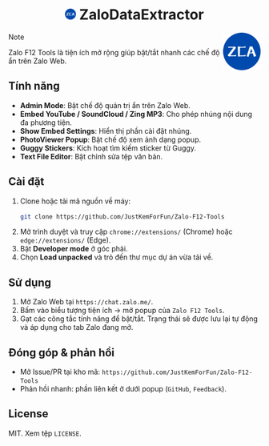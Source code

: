 <h1 align="center"><img src="./images/icon-384.png" width="22px"> ZaloDataExtractor</h1>
<img align='right' src="./images/icon-384.png" width="75" height="75">

> [!Note]
Zalo F12 Tools là tiện ích mở rộng giúp bật/tắt nhanh các chế độ ẩn trên Zalo Web.

## Tính năng

- **Admin Mode**: Bật chế độ quản trị ẩn trên Zalo Web.
- **Embed YouTube / SoundCloud / Zing MP3**: Cho phép nhúng nội dung đa phương tiện.
- **Show Embed Settings**: Hiển thị phần cài đặt nhúng.
- **PhotoViewer Popup**: Bật chế độ xem ảnh dạng popup.
- **Guggy Stickers**: Kích hoạt tìm kiếm sticker từ Guggy.
- **Text File Editor**: Bật chỉnh sửa tệp văn bản.

## Cài đặt

1. Clone hoặc tải mã nguồn về máy:
   ```bash
   git clone https://github.com/JustKemForFun/Zalo-F12-Tools
   ```
2. Mở trình duyệt và truy cập `chrome://extensions/` (Chrome) hoặc `edge://extensions/` (Edge).
3. Bật **Developer mode** ở góc phải.
4. Chọn **Load unpacked** và trỏ đến thư mục dự án vừa tải về.

## Sử dụng

1. Mở Zalo Web tại `https://chat.zalo.me/`.
2. Bấm vào biểu tượng tiện ích → mở popup của `Zalo F12 Tools`.
3. Gạt các công tắc tính năng để bật/tắt. Trạng thái sẽ được lưu lại tự động và áp dụng cho tab Zalo đang mở.

## Đóng góp & phản hồi

- Mở Issue/PR tại kho mã: `https://github.com/JustKemForFun/Zalo-F12-Tools`
- Phản hồi nhanh: phần liên kết ở dưới popup (`GitHub`, `Feedback`).

## License

MIT. Xem tệp `LICENSE`.
